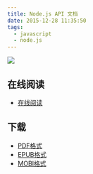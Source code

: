 ```yaml
---
title: Node.js API 文档
date: 2015-12-28 11:35:50
tags:
  - javascript
  - node.js
---
```


![](https://ek8whxe.cloudimg.io/s/width/226/https://www.gitbook.com/cover/book/davidcai1993/nodejs-api-doc-in-chinese.jpg?build=1443343402543&v=12.0.2)

<!--more-->

## 在线阅读 ##

+ [在线阅读](https://davidcai1993.gitbooks.io/nodejs-api-doc-in-chinese/details)

## 下载 ##

+ [PDF格式](https://www.gitbook.com/download/pdf/book/davidcai1993/nodejs-api-doc-in-chinese)
+ [EPUB格式](https://www.gitbook.com/download/epub/book/davidcai1993/nodejs-api-doc-in-chinese)
+ [MOBI格式](https://www.gitbook.com/download/mobi/book/davidcai1993/nodejs-api-doc-in-chinese)